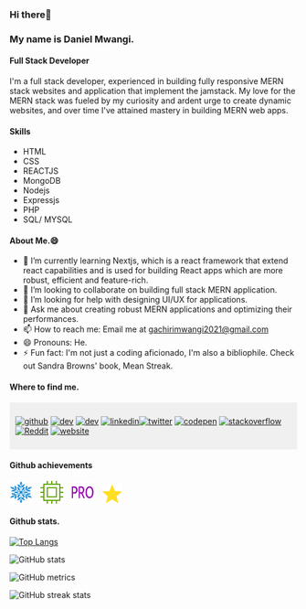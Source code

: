 ### Hi there👋

### My name is Daniel Mwangi.

#### Full Stack Developer

I'm a full stack developer, experienced in building fully responsive MERN stack websites and application that implement the jamstack. My love for the MERN stack was fueled by my curiosity and ardent urge to create dynamic websites, and over time I've attained mastery in building MERN web apps.

#### Skills
 * HTML
 * CSS
 * REACTJS
 * MongoDB
 * Nodejs
 * Expressjs
 * PHP
 * SQL/ MYSQL

#### About Me.😄
- 🌱 I’m currently learning Nextjs, which is a react framework that extend react capabilities and is used for building React apps which are more robust, efficient and feature-rich. 
- 👯 I’m looking to collaborate on building full stack MERN application. 
- 🤔 I’m looking for help with designing UI/UX for applications. 
- 💬 Ask me about creating robust MERN applications and optimizing their performances. 
- 📫 How to reach me: Email me at gachirimwangi2021@gmail.com 
- 😄 Pronouns: He.  
- ⚡ Fun fact: I'm not just a coding aficionado, I'm also a bibliophile. Check out Sandra Browns' book, Mean Streak.  

#### Where to find me.
<div style="background-color: #f0f0f0; padding: 10px;">
  
[<img src='https://cdn.jsdelivr.net/npm/simple-icons@3.0.1/icons/github.svg' alt='github' height='40' style='fill: blue;'>](https://github.com/gachirimwangi) [<img src='https://cdn.jsdelivr.net/npm/simple-icons@3.0.1/icons/dev-dot-to.svg' alt='dev' height='40'>](https://dev.to/gachirimwangi) [<img src='https://cdn.jsdelivr.net/npm/simple-icons@3.0.1/icons/hashnode.svg' alt='dev' height='40'>](gachirimwangi)  [<img src='https://cdn.jsdelivr.net/npm/simple-icons@3.0.1/icons/linkedin.svg' alt='linkedin' height='40'>](https://www.linkedin.com/in/daniel-mwangi-027872235/)[<img src='https://cdn.jsdelivr.net/npm/simple-icons@3.0.1/icons/twitter.svg' alt='twitter' height='40'>](https://twitter.com/gdaniels_ke)  [<img src='https://cdn.jsdelivr.net/npm/simple-icons@3.0.1/icons/codepen.svg' alt='codepen' height='40'>](https://codepen.io/gachirimwangi)  [<img src='https://cdn.jsdelivr.net/npm/simple-icons@3.0.1/icons/stackoverflow.svg' alt='stackoverflow' height='40'>](https://stackoverflow.com/users/22733301/gachirimwangi)  [<img src='https://cdn.jsdelivr.net/npm/simple-icons@3.0.1/icons/reddit.svg' alt='Reddit' height='40'>](https://www.reddit.com/user/gdaniels_ke)  [<img src='https://cdn.jsdelivr.net/npm/simple-icons@3.0.1/icons/icloud.svg' alt='website' height='40'>](gachirimwangi.github.io)

</div>



#### Github achievements
<a href='https://archiveprogram.github.com/'><img src='https://raw.githubusercontent.com/acervenky/animated-github-badges/master/assets/acbadge.gif' width='40' height='40'></a> <a href='https://docs.github.com/en/developers'><img src='https://raw.githubusercontent.com/acervenky/animated-github-badges/master/assets/devbadge.gif' width='40' height='40'></a> <a href='https://github.com/pricing'><img src='https://raw.githubusercontent.com/acervenky/animated-github-badges/master/assets/pro.gif' width='40' height='40'></a> <a href='https://stars.github.com/'><img src='https://raw.githubusercontent.com/acervenky/animated-github-badges/master/assets/starbadge.gif' width='35' height='35'></a> 

#### Github stats.
[![Top Langs](https://github-readme-stats.vercel.app/api/top-langs/?username=gachirimwangi)](https://github.com/anuraghazra/github-readme-stats)

![GitHub stats](https://github-readme-stats.vercel.app/api?username=gachirimwangi&show_icons=true)  

![GitHub metrics](https://metrics.lecoq.io/gachirimwangi)  

![GitHub streak stats](https://streak-stats.demolab.com/?user=gachirimwangi)  

